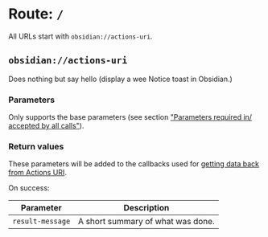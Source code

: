 # Route: `/`
All URLs start with `obsidian://actions-uri`.


## `obsidian://actions-uri`
Does nothing but say hello (display a wee Notice toast in Obsidian.)

### Parameters
Only supports the base parameters (see section ["Parameters required in/ accepted by all calls"](index.md#parameters-required-in-accepted-by-all-calls)).

### Return values
These parameters will be added to the callbacks used for [getting data back from Actions URI](callbacks.md).

On success:

| Parameter        | Description                       |
| ---------------- | --------------------------------- |
| `result-message` | A short summary of what was done. |
